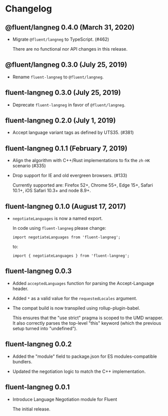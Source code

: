 # Changelog

## @fluent/langneg 0.4.0 (March 31, 2020)

  - Migrate `@fluent/langneg` to TypeScript. (#462)

    There are no functional nor API changes in this release.

## @fluent/langneg 0.3.0 (July 25, 2019)

  - Rename `fluent-langneg` to `@fluent/langneg`.

## fluent-langneg 0.3.0 (July 25, 2019)

  - Deprecate `fluent-langneg` in favor of `@fluent/langneg`.

## fluent-langneg 0.2.0 (July 1, 2019)

  - Accept language variant tags as defined by UTS35. (#381)

## fluent-langneg 0.1.1 (February 7, 2019)

  - Align the algorithm with C++/Rust implementations to fix the `zh-HK` scenario (#335)

  - Drop support for IE and old evergreen browsers. (#133)

    Currently supported are: Firefox 52+, Chrome 55+, Edge 15+, Safari 10.1+,
    iOS Safari 10.3+ and node 8.9+.

## fluent-langneg 0.1.0 (August 17, 2017)

  - `negotiateLanguages` is now a named export.

    In code using `fluent-langneg` please change:

        import negotiateLanguages from 'fluent-langneg';

    to:

        import { negotiateLanguages } from 'fluent-langneg';

## fluent-langneg 0.0.3

  - Added `acceptedLanguages` function for parsing the Accept-Language header.

  - Added `*` as a valid value for the `requestedLocales` argument.

  - The compat build is now transpiled using rollup-plugin-babel.

    This ensures that the "use strict" pragma is scoped to the UMD wrapper.  It
    also correctly parses the top-level "this" keyword (which the previous
    setup turned into "undefined").

## fluent-langneg 0.0.2

  - Added the "module" field to package.json for ES modules-compatible
    bundlers.

  - Updated the negotiation logic to match the C++ implementation.

## fluent-langneg 0.0.1

  - Introduce Language Negotiation module for Fluent

    The initial release.
